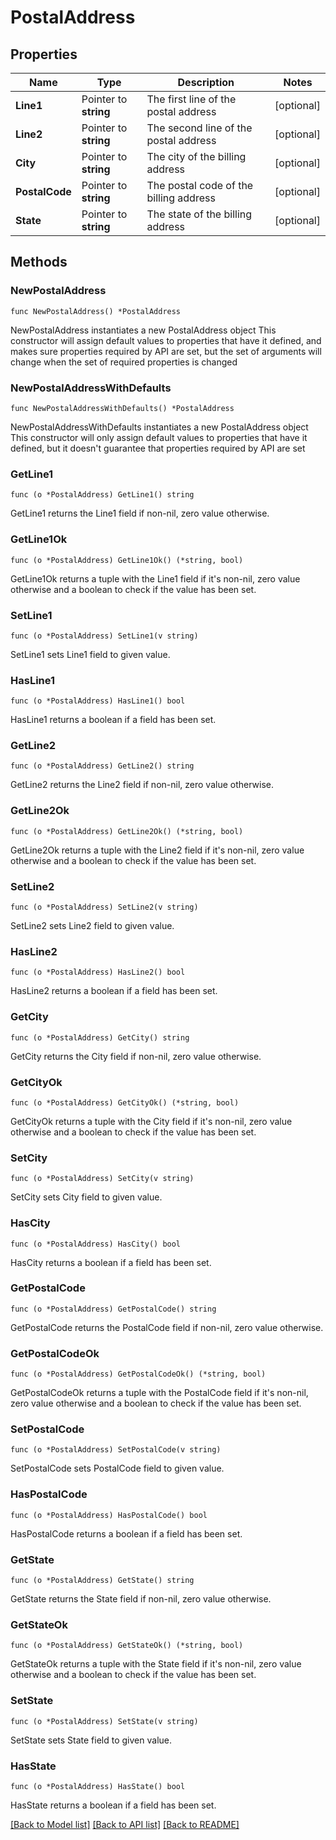 # PostalAddress

## Properties

Name | Type | Description | Notes
------------ | ------------- | ------------- | -------------
**Line1** | Pointer to **string** | The first line of the postal address | [optional] 
**Line2** | Pointer to **string** | The second line of the postal address | [optional] 
**City** | Pointer to **string** | The city of the billing address | [optional] 
**PostalCode** | Pointer to **string** | The postal code of the billing address | [optional] 
**State** | Pointer to **string** | The state of the billing address | [optional] 

## Methods

### NewPostalAddress

`func NewPostalAddress() *PostalAddress`

NewPostalAddress instantiates a new PostalAddress object
This constructor will assign default values to properties that have it defined,
and makes sure properties required by API are set, but the set of arguments
will change when the set of required properties is changed

### NewPostalAddressWithDefaults

`func NewPostalAddressWithDefaults() *PostalAddress`

NewPostalAddressWithDefaults instantiates a new PostalAddress object
This constructor will only assign default values to properties that have it defined,
but it doesn't guarantee that properties required by API are set

### GetLine1

`func (o *PostalAddress) GetLine1() string`

GetLine1 returns the Line1 field if non-nil, zero value otherwise.

### GetLine1Ok

`func (o *PostalAddress) GetLine1Ok() (*string, bool)`

GetLine1Ok returns a tuple with the Line1 field if it's non-nil, zero value otherwise
and a boolean to check if the value has been set.

### SetLine1

`func (o *PostalAddress) SetLine1(v string)`

SetLine1 sets Line1 field to given value.

### HasLine1

`func (o *PostalAddress) HasLine1() bool`

HasLine1 returns a boolean if a field has been set.

### GetLine2

`func (o *PostalAddress) GetLine2() string`

GetLine2 returns the Line2 field if non-nil, zero value otherwise.

### GetLine2Ok

`func (o *PostalAddress) GetLine2Ok() (*string, bool)`

GetLine2Ok returns a tuple with the Line2 field if it's non-nil, zero value otherwise
and a boolean to check if the value has been set.

### SetLine2

`func (o *PostalAddress) SetLine2(v string)`

SetLine2 sets Line2 field to given value.

### HasLine2

`func (o *PostalAddress) HasLine2() bool`

HasLine2 returns a boolean if a field has been set.

### GetCity

`func (o *PostalAddress) GetCity() string`

GetCity returns the City field if non-nil, zero value otherwise.

### GetCityOk

`func (o *PostalAddress) GetCityOk() (*string, bool)`

GetCityOk returns a tuple with the City field if it's non-nil, zero value otherwise
and a boolean to check if the value has been set.

### SetCity

`func (o *PostalAddress) SetCity(v string)`

SetCity sets City field to given value.

### HasCity

`func (o *PostalAddress) HasCity() bool`

HasCity returns a boolean if a field has been set.

### GetPostalCode

`func (o *PostalAddress) GetPostalCode() string`

GetPostalCode returns the PostalCode field if non-nil, zero value otherwise.

### GetPostalCodeOk

`func (o *PostalAddress) GetPostalCodeOk() (*string, bool)`

GetPostalCodeOk returns a tuple with the PostalCode field if it's non-nil, zero value otherwise
and a boolean to check if the value has been set.

### SetPostalCode

`func (o *PostalAddress) SetPostalCode(v string)`

SetPostalCode sets PostalCode field to given value.

### HasPostalCode

`func (o *PostalAddress) HasPostalCode() bool`

HasPostalCode returns a boolean if a field has been set.

### GetState

`func (o *PostalAddress) GetState() string`

GetState returns the State field if non-nil, zero value otherwise.

### GetStateOk

`func (o *PostalAddress) GetStateOk() (*string, bool)`

GetStateOk returns a tuple with the State field if it's non-nil, zero value otherwise
and a boolean to check if the value has been set.

### SetState

`func (o *PostalAddress) SetState(v string)`

SetState sets State field to given value.

### HasState

`func (o *PostalAddress) HasState() bool`

HasState returns a boolean if a field has been set.


[[Back to Model list]](../README.md#documentation-for-models) [[Back to API list]](../README.md#documentation-for-api-endpoints) [[Back to README]](../README.md)


